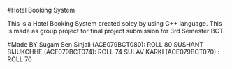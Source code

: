 #Hotel Booking System

This is a Hotel Booking System created soley by using C++ language. This is made as group project for final project submission for 3rd Semester BCT.

#Made BY
Sugam Sen Sinjali (ACE079BCT080): ROLL 80
SUSHANT BIJUKCHHE (ACE079BCT074): ROLL 74
SULAV KARKI (ACE079BCT070) : ROLL 70

